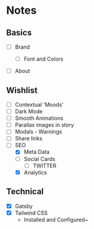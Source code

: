 # Notes

## Basics

- [ ] Brand
  - [ ] Font and Colors
- [ ] About



## Wishlist

- [ ] Contextual 'Moods'
- [ ] Dark Mode
- [ ] Smooth Animations
- [ ] Parallax images in story
- [ ] Modals - Warnings
- [ ] Share links
- [ ] SEO
  - [x] Meta Data 
  - [ ] Social Cards
    - [ ] TWITTER
  - [x] Analytics

## Technical

- [x] Gatsby
- [x] Tailwind CSS
  - Installed and Configured~